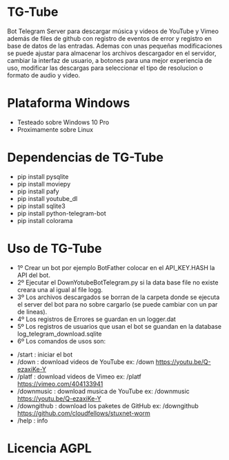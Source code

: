# TG-Tube
Bot Telegram Server para descargar música y videos de YouTube y Vimeo además de files de github con registro de eventos de error y registro en base de datos de las entradas.
Ademas con unas pequeñas modificaciones se puede ajustar para almacenar los archivos descargador en el servidor, cambiar la interfaz de usuario, a botones para una mejor experiencia de uso, modificar las descargas para seleccionar el tipo de resolucion o formato de audio y video.

# Plataforma Windows
+ Testeado sobre Windows 10 Pro
+ Proximamente sobre Linux

# Dependencias de TG-Tube
+ pip install pysqlite
+ pip install moviepy
+ pip install pafy
+ pip install youtube_dl
+ pip install sqlite3
+ pip install python-telegram-bot
+ pip install colorama

# Uso de TG-Tube
* 1º Crear un bot por ejemplo BotFather colocar en el API_KEY.HASH la API del bot.
* 2º Ejecutar el DownYotubeBotTelegram.py si la data base file no existe creara una al igual al file logg.
* 3º Los archivos descargados se borran de la carpeta donde se ejecuta el server del bot para no sobre cargarlo (se puede cambiar con un par de lineas).
* 4º Los registros de Errores se guardan en un logger.dat
* 5º Los registros de usuarios que usan el bot se guandan en la database log_telegram_download.sqlite
* 6º Los comandos de usos son: 

+ /start : iniciar el bot
+ /down : download videos de YouTube ex: /down https://youtu.be/Q-ezaxiKe-Y
+ /platf : download videos de Vimeo ex: /platf https://vimeo.com/404133941
+ /downmusic : download musica de YouTube ex: /downmusic https://youtu.be/Q-ezaxiKe-Y
+ /downgithub : download los paketes de GitHub ex: /downgithub https://github.com/cloudfellows/stuxnet-worm
+ /help : info


# Licencia AGPL
